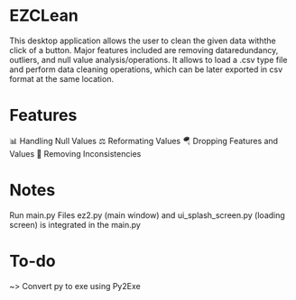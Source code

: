 # EZCLean

This desktop application allows the user to clean the given data withthe click of a button. Major features included are removing dataredundancy, outliers, and null value analysis/operations. It allows to load a .csv type file and perform data cleaning operations, which can be later exported in csv format at the same location.

# Features
📊 Handling Null Values
⚖️ Reformating Values
🪂 Dropping Features and Values
🎯 Removing Inconsistencies

# Notes
Run main.py
Files ez2.py (main window) and ui_splash_screen.py (loading screen) is integrated in the main.py

# To-do
~> Convert py to exe using Py2Exe


